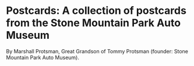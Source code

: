 # Postcards: A collection of postcards from the Stone Mountain Park Auto Museum

By Marshall Protsman, Great Grandson of Tommy Protsman (founder: Stone Mountain Park Auto Museum).